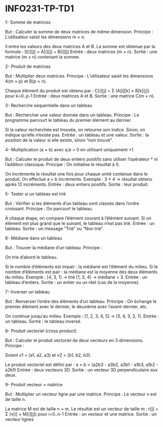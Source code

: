 # INFO231-TP-TD1

1- Somme de matrices

But : Calculer la somme de deux matrices de même dimension. 
Principe : L’utilisateur saisit les dimensions m × n.

Il entre les valeurs des deux matrices A et B.
La somme est obtenue par la formule : S[i][j] = A[i][j] + B[i][j] 
Entrée : deux matrices (m × n). 
Sortie : une matrice (m × n) contenant la somme.

2- Produit de matrices

But : Multiplier deux matrices. 
Principe : L’utilisateur saisit les dimensions A(m × p) et B(p × n).

Chaque élément du produit est obtenu par : C[i][j] = Σ (A[i][k] × B[k][j]) pour k=0..p-1 
Entrée : deux matrices A et B. 
Sortie : une matrice C(m × n).

3- Recherche séquentielle dans un tableau

But : Rechercher une valeur donnée dans un tableau.
Principe : Le programme parcourt le tableau du premier élément au dernier.

Si la valeur recherchée est trouvée, on retourne son indice.
Sinon, on indique qu’elle n’existe pas. 
Entrée : un tableau et une valeur. 
Sortie : la position de la valeur si elle existe, sinon “non trouvé”.

4- Multiplication (a × b) avec a,b > 0 en utilisant uniquement +1

But : Calculer le produit de deux entiers positifs sans utiliser l’opérateur * ni l’addition classique. 
Principe : On initialise le résultat à 0.

On incrémente le résultat une fois pour chaque unité contenue dans le produit.
On effectue a × b incréments. Exemple : 3 × 4 → résultat obtenu après 12 incréments. 
Entrée : deux entiers positifs. 
Sortie : leur produit.

5- Tester si un tableau est trié

But : Vérifier si les éléments d’un tableau sont classés dans l’ordre croissant. 
Principe : On parcourt le tableau.

À chaque étape, on compare l’élément courant à l’élément suivant.
Si un élément est plus grand que le suivant, le tableau n’est pas trié. 
Entrée : un tableau. 
Sortie : un message “Trié” ou “Non trié”.

6- Médiane dans un tableau

But : Trouver la médiane d’un tableau. Principe :

On trie d’abord le tableau.

Si le nombre d’éléments est impair : la médiane est l’élément du milieu.
Si le nombre d’éléments est pair : la médiane est la moyenne des deux éléments du milieu. Exemple : [4, 3, 1] → trié [1, 3, 4] → médiane = 3.
Entrée : un tableau d’entiers.
Sortie : un entier ou un réel (cas de la moyenne).

7- Inverser un tableau

But : Renverser l’ordre des éléments d’un tableau. 
Principe : On échange le premier élément avec le dernier, le deuxième avec l’avant-dernier, etc.

On continue jusqu’au milieu. Exemple : [1, 2, 3, 4, 5] → [5, 4, 3, 2, 1]. 
Entrée : un tableau. 
Sortie : le tableau inversé.

8- Produit vectoriel (cross product)

But : Calculer le produit vectoriel de deux vecteurs en 3 dimensions. 
Principe :

Soient v1 = (a1, a2, a3) et v2 = (b1, b2, b3).

Le produit vectoriel est défini par : a × b = (a2b3 - a3b2, a3b1 - a1b3, a1b2 - a2b1) 
Entrée : deux vecteurs 3D. 
Sortie : un vecteur 3D perpendiculaire aux deux.

9- Produit vecteur × matrice

But : Multiplier un vecteur ligne par une matrice. 
Principe : Le vecteur v est de taille n.

La matrice M est de taille n × m.
Le résultat est un vecteur de taille m : r[j] = Σ (v[i] × M[i][j]) pour i=0..n-1 Entrée : un vecteur et une matrice. 
Sortie : un vecteur lignes


